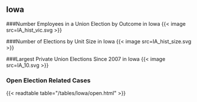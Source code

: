 ## Iowa

###Number Employees in a Union Election by Outcome in Iowa
{{< image src=IA_hist_vic.svg >}}

###Number of Elections by Unit Size in Iowa
{{< image src=IA_hist_size.svg >}}

###Largest Private Union Elections Since 2007 in Iowa
{{< image src=IA_10.svg >}}

### Open Election Related Cases
{{< readtable table="/tables/Iowa/open.html" >}}

